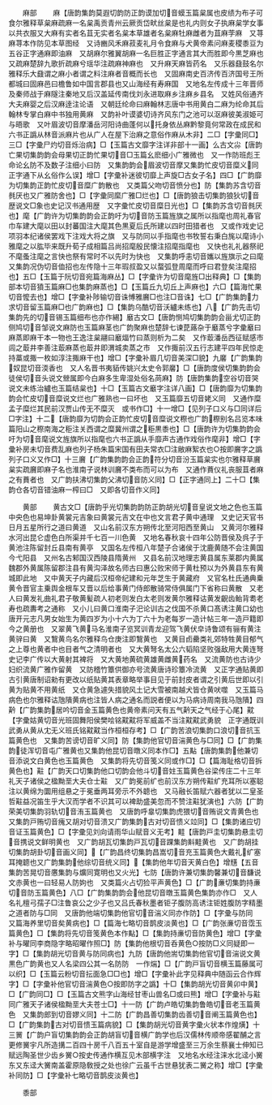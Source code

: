 <!-- { "loadSidebar": true } -->

　　麻部
　　麻【唐韵集韵莫遐切韵防正韵谟加切音蟆玉篇枲属也皮绩为布子可食尔雅释草枲麻疏麻一名枲禹贡青州云厥贡岱畎丝枲是也礼内则女子执麻枲学女事以共衣服又大麻有实者名苴无实者名枲本草雄者名枲麻牡麻雌者为苴麻茡麻　又荨麻荨本作防见本草图经　又诗豳风禾麻菽麦礼月令食麻与犬黄帝素问麻麦稷黍豆为五谷正字通麻即油麻　又胡麻尔雅翼胡麻一名巨胜正字通言其大而胜即今黒芝麻也　又疏麻楚辞九歌折疏麻兮瑶华注疏麻神麻也　又升麻天麻皆药名　又乐器鼗鼓名尔雅释乐大鼗谓之麻小者谓之料注麻者音概而长也　又固麻南史百济传百济国号王所都城曰固麻邑曰檐鲁如中国言郡县也又山海经有寿麻国　又地名左传成十三年晋师及秦师战于麻隧注秦地又后汉盖延传南伐刘永进取麻乡注麻乡县名　又姓风俗通齐大夫麻婴之后汉麻逹注论语　又朝廷纶命曰麻翰林志唐中书用黄白二麻为纶命其后翰林专掌白麻中书独用黄麻　又韵补叶谟婆切诗齐风东门之池可以沤麻彼美淑姫可与晤歌　又叶眉波切音摩潘岳河阳诗曲蓬何以托身依丛麻黔黎竟何常政在成民和　六书正譌从林音派麻片也从广人在屋下治麻之意俗作麻从木非】二□【字彚同□】三□【字彚尸灼切音烁治病】□【玉篇古文靡字注详非部十一画】么古文尛【唐韵亡果切集韵韵会母果切正韵忙果切音□玉篇幺麽细小广雅微也　又一作防班彪王命论幺防不及数子注细小曰防　又集韵韵会眉波切音摩又集韵忙皮切音糜义同　正字通下从幺俗作么误】增□【字彚补迷彼切靡上声旋□古女子名】四□【广韵靡为切集韵正韵忙皮切音糜广韵散也　又类篇父吻切音愤分也】防【集韵苏含切音毵厌也又广雅防舍也】□【字彚同縻广雅□烂也】□【唐韵狼击切集韵狼狄切音歴说文□象也史记汉书通用歴　又字彚忙皮切音糜日光也】□【集韵苏含切音毵厌也】麾【广韵许为切集韵韵会正韵吁为切音防玉篇旌旗之属所以指麾也周礼春官巾车建大麾以田以封蕃国注大麾其色黒夏后氏所建以四时田猎者也　又或作戏史记项羽本纪诸侯罢戏下注戏大将之旗　又与防同以手指麾也书牧誓右秉白旄以麾诗小雅麾之以肱毕来既升荀子成相篇吕尚招麾殷民懐注招麾指麾也　又快也礼礼器祭祀不麾蚤注麾之言快也祭有常时不以先时为快也　又集韵呼恚切音孈以旌旗示之曰麾又集韵况伪切音侐招也左传隐十三年瑕叔盈又以蝥弧登周麾而呼曰君登矣注麾招也】五□【玉篇于阮切音宛篇海麻丛】□【字彚许为切音麾旌□出释典】□【集韵部本切音獖玉篇麻□也集韵麻蒸也】□【玉篇丘九切丘上声麻也】六□【篇海忙果切音懡去也】增□【字彚补陟输切音诛愽雅黂□也注□音诛】七□【广韵集韵力求切音留玉篇麻□也广韵麻也】□【集韵乌酷切音沃纑未练也】八【广韵先击切集韵先的切音锡玉篇细布也亦作緆】黀古文□【唐韵恻鸠切集韵韵会甾尤切正韵侧鸠切音邹说文麻防也玉篇麻茎也广韵聚麻也楚辞七谏菎蕗杂于黀蒸兮字彚黀曰麻蒸即麻干本一物也王逸注枲翮曰黀煏竹曰蒸则析为二矣　又作菆潘岳西征赋感市闾之菆井李善注菆麻蒸也菆井即渭城卖蒸之市　又作掫前汉五行志建平四年民惊走持藁或掫一枚如淳注掫麻干也】增□【字彚补眉几切音美深□貌】九黁【广韵集韵奴昆切音渜香也　又人名晋书夷貊传姚兴太史令郭黁】□【唐韵度侯切集韵韵会徒侯切音头说文檾属即今白麻多生卑湿处俗名苘麻】防【唐韵集韵空谷切音哭说文未练治纑也玉篇结枲也】十□【玉篇古文黀字注详八画】□【唐韵靡为切集韵韵会忙皮切音糜说文烂也广雅熟也一曰坏也　又玉篇靡五切音姥义同　又通作糜孟子糜烂其民前汉贾山传无不糜灭　或书作□】十一增□【见列子口义与□同详后□字注】十二【唐韵靡为切韵会正韵忙皮切音糜说文穄也广韵穄别名吕览本味篇阳山之穄南海之秬注关西谓之糜冀州谓之秬黒黍也】□【唐韵许为切集韵韵会吁为切音麾说文旌旗所以指麾也六书正譌从手靡声古通作戏俗作麾非】增□【字彚补房未切音费乱麻也列子杨朱篇宋国有田夫常衣□注敝麻絮衣也○按即黂字之譌列子口义又作□】十三黂【广韵集韵韵会正韵符分切音汾玉篇枲实也尔雅释草黂枲实疏黂即麻子名也淮南子说林训黂不类布而可以为布　又通作蕡仪礼丧服苴者麻之有蕡者也　又广韵扶沸切集韵父沸切音防义同】□【正字通同上】二十□【集韵仓各切音错油麻一榨曰□　又即各切音作义同】

　　黄部
　　黄古文□【唐韵乎光切集韵韵防正韵胡光切音皇说文地之色也玉篇中央色也易坤卦黄裳元吉象曰黄裳元吉文在中也文言君子黄中通理　又史记天官书日月五星所行之道曰黄道　又山名前汉东方朔传北至河阳西至黄山　又黄河尔雅释水河出昆仑虚色白所渠并千七百一川色黄　又地名春秋哀十四年公防晋侯及呉子于黄池注陈留封丘县南有黄亭　又国名左传桓八年楚子合诸侯于沈鹿黄随不会注黄国今弋阳县　又州名古邾国汉西陵县隋黄州　又县名前汉地理志黄县属东莱郡内黄属魏郡外黄属陈留郡注县有黄沟泽故名师古曰惠公败宋师于黄杜预以为外黄县东有黄城即此地　又中黄天子内藏后汉桓帝纪建和元年芝生于黄藏府　又官名杜氏通典乗黄令晋官主乗舆金根车又晋以后给事黄门侍郎散骑常侍俱属门下省称曰黄散　又老人曰黄发礼曲礼君子敬黄髪疏人初老则发白太老则发黄尔雅释诂黄发齯齿鲐背耈老寿也疏夀考之通称　又小儿曰黄口淮南子汜论训古之伐国不杀黄口髙诱注黄口幼也唐开元志凡男女始生为黄四岁为小十六为丁六十为老每岁一造计帖三年一造戸籍即今之黄册也　又翠黄飞黄马名淮南子览冥训青龙迎驾飞黄伏皁诗鲁颂有骊有黄注黄骍曰黄　又鵹黄鸟名尔雅释鸟仓庚注即鵹黄也　又黄目卣罍类礼郊特牲黄目郁气之上尊也黄者中也目者气之清明者也　又大黄弩名太公六韬陷坚败强敌用大黄连弩史记李广传以大黄射其裨将　又大黄地黄硫黄雄黄雌黄药名　又流黄防也古诗少妇织流黄广雅作留黄　又防稽竹簟供御亦号流黄唐诗珍簟冷流黄　又正字通贴黄即古引黄唐制诏勑有更改以纸贴黄其表章略举事目见于前封皮者谓之引黄后世即以引黄为贴黄不用黄纸　又仓黄急遽失措貌风土记大雪被南越犬皆仓黄吠噬　又玉篇马病色也尔雅释诂虺隤黄病也注皆人病之通名而説者便以为马病诗周南我马虺隤】四黅【广韵集韵居吟切音金玉篇黄色也黄帝素问天有五气黅天之气经于心尾】黆【字彚姑黄切音光班固舞阳侯樊哙铭黆黆将军威盖不当注黆黆武勇貌　正字通既训武勇从黄从冘无义班氏铭黆黆当作桓桓存考】□【广韵苦浪切集韵口浪切音抗玉篇黄色也　又集韵苦谤切音旷义同】防【集韵他官切音湍黄色与□同】□【广韵集韵徒浑切音屯广雅黄也又集韵他昆切音暾义同本作□】五黇【唐韵集韵他兼切音添说文白黄色也玉篇黄色　又集韵将先切音笺义同或作□】□【篇海耻格切音拆黄色也】黈【广韵天口切集韵他口切韵会他斗切音妵玉篇黄色谷梁传庄二十三年礼天子诸侯之楹黝垩大夫仓士黈　又广韵冕前纩也前汉东方朔传黈纩充耳所以塞聪注以黄绵为圜用组悬之于冕垂两耳旁示不外聼也　又马融长笛赋六器者犹以二皇圣哲黈益况笛生乎大汉而学者不识其可以裨助盛美忽而不赞注黈犹演也】六防【广韵荣美切集韵羽轨切音洧玉篇黄也　又唐韵呼辠切集韵虎猥切音贿说文青黄色也　又集韵戸贿切音瘣又胡对切音溃又广韵集韵古对切音愦义竝同】□【集韵诸应切音证玉篇黄色】□【字彚见刘向请雨华山赋音义无考】黊【唐韵戸圭切集韵悬圭切音携说文鲜明黄也　又广韵胡瓦切集韵戸瓦切音踝集韵斢黊黄也　又广韵胡挂切集韵胡卦切音画义同】【广韵昌终切集韵昌嵩切音充玉篇黄色大戴礼纩塞耳掩聼也又广韵集韵他综切音统义同】【集韵他年切音天黄白色】增黋【五音集韵苦晃切音懬集韵与爌同寛明也又火光】七防【唐韵许兼切集韵馨兼切音馦说文赤黄也一曰轻易人防姁也　又类篇火占切猃平声黄色】□【广韵亷切集韵持亷切音防玉篇黄色】八□【广韵集韵韵会他昆切音暾玉篇黄色集韵亦作□　又人名礼檀弓孺子□注鲁哀公之少子也又吕氏春秋墨者钜子腹防高诱注钜姓腹防字精墨之道者防与□同　又唐韵他端切集韵他官切音湍义同亦作防】□【字彚与防同　又篇海养里切音矣黄病也】□【篇海七略切音鹊皮淡黄也】□【广韵张亷切音霑玉篇黄色】□【集韵将先切音笺黄色本作黇】□【集韵持亷切音防黄色】增□【字彚补与曜同李商隐字略昭曜作照□】防【集韵他根切音呑黄色○按防□义同疑即一字】□【集韵胡光切音黄与防同病也】九防【唐韵他耑切集韵他官切音湍说文黄黒色广韵黄也又人名梁四公其一名防防　一作煓】□【广韵戸盲切音横玉篇藤属可以织】□【玉篇云粉切音抎面急□□也】增□【字彚补此字见释典中随函云合作辉字】□【字彚补他官切音湍黄色○按即防字之譌】十□【集韵胡光切音黄卯中黄】□【广韵同□】□【玉篇古文熊字山海经甘枣山兽名□或曰熊】增□【字彚补与黈同广雅天子诸侯楹黝垩大夫苍士□】十一防【广韵卢皓切集韵鲁皓切音老玉篇黄色　又集韵郎到切音嫪义同】十二防【广韵昌善切集韵齿善切音阐玉篇黄色也】□【广韵集韵古对切音愦玉篇病貌】□【集韵胡光切音黄字彚火状本作煌熿】十三黉【广韵户盲切集韵韵会正韵胡盲切音横广韵学也后汉儒林传顺帝感翟酺之言更修黉宇凡所造搆二百四十房千八百五十室自是游学增盛至三万余生蔡襄士伸知已赋远陶圣世少齿乡黉○按史传通作横互见木部横字注　又地名水经注涞水北迳小黉东又东迳大黉南盖霍原隐敎授之处也徐广云虽千古世悬犹表二黉之称】增□【字彚补同防】□【字彚补七略切音鹊皮淡黄也】

　　黍部
